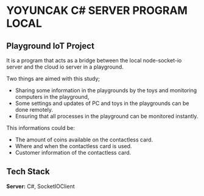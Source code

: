 
# YOYUNCAK C# SERVER PROGRAM LOCAL

## Playground IoT Project

It is a program that acts as a bridge between the local node-socket-io server and the cloud io server in a playground. 

Two things are aimed with this study;
- Sharing some information in the playgrounds by the toys and monitoring computers in the playground,
- Some settings and updates of PC and toys in the playgrounds can be done remotely. 
- Ensuring that all processes in the playground can be monitored instantly.

This informations could be:
- The amount of coins available on the contactless card.
- Where and when the contactless card is used.
- Customer information of the contactless card.


 ## Tech Stack

**Server:** C#, SocketIOClient 

